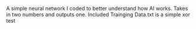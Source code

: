 A simple neural network I coded to better understand how AI works. Takes in two numbers and outputs one. Included Trainging Data.txt is a simple xor test

